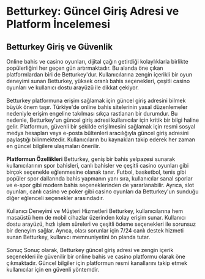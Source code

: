 <h1>Betturkey: Güncel Giriş Adresi ve Platform İncelemesi</h1>
<h2>Betturkey Giriş ve Güvenlik</h2><b></b>
Online bahis ve casino oyunları, dijital çağın getirdiği kolaylıklarla birlikte popülerliğini her geçen gün artırmaktadır. Bu alanda öne çıkan platformlardan biri de Betturkey'dur. Kullanıcılarına zengin içerikli bir oyun deneyimi sunan Betturkey, yüksek oranlı bahis seçenekleri, çeşitli casino oyunları ve kullanıcı dostu arayüzü ile dikkat çekiyor.
<br><br>
Betturkey platformuna erişim sağlamak için güncel giriş adresini bilmek büyük önem taşır. Türkiye'de online bahis sitelerinin yasal düzenlemeler nedeniyle erişim engeline takılması sıkça rastlanan bir durumdur. Bu nedenle, Betturkey'un güncel giriş adresi kullanıcılar için kritik bir bilgi haline gelir. Platformun, güvenli bir şekilde erişilmesini sağlamak için resmi sosyal medya hesapları veya e-posta bültenleri aracılığıyla güncel giriş adresini paylaştığı bilinmektedir. Kullanıcıların bu kaynakları takip ederek her zaman en güncel bilgilere ulaşmaları önerilir.
<br><br>
<b>Platformun Özellikleri</b>
Betturkey, geniş bir bahis yelpazesi sunarak kullanıcılarının spor bahisleri, canlı bahisler ve çeşitli casino oyunları gibi birçok seçenekle eğlenmesine olanak tanır. Futbol, basketbol, tenis gibi popüler spor dallarında bahis yapmanın yanı sıra, kullanıcılar sanal sporlar ve e-spor gibi modern bahis seçeneklerinden de yararlanabilir. Ayrıca, slot oyunları, canlı casino ve poker gibi casino oyunları da Betturkey'un sunduğu diğer eğlenceli seçenekler arasındadır.
<br><br>
Kullanıcı Deneyimi ve Müşteri Hizmetleri
Betturkey, kullanıcılarına hem masaüstü hem de mobil cihazlar üzerinden kolay erişim sunar. Kullanıcı dostu arayüzü, hızlı işlem süreleri ve çeşitli ödeme seçenekleri ile sorunsuz bir deneyim sağlar. Ayrıca, olası sorunlar için 7/24 canlı destek hizmeti sunan Betturkey, kullanıcı memnuniyetini ön planda tutar.
<br><br>
Sonuç
Sonuç olarak, Betturkey güncel giriş adresi ve zengin içerik seçenekleri ile güvenilir bir online bahis ve casino platformu olarak öne çıkmaktadır. Güncel bilgiler için platformun resmi kanallarını takip etmek kullanıcılar için en güvenli yöntemdir.
